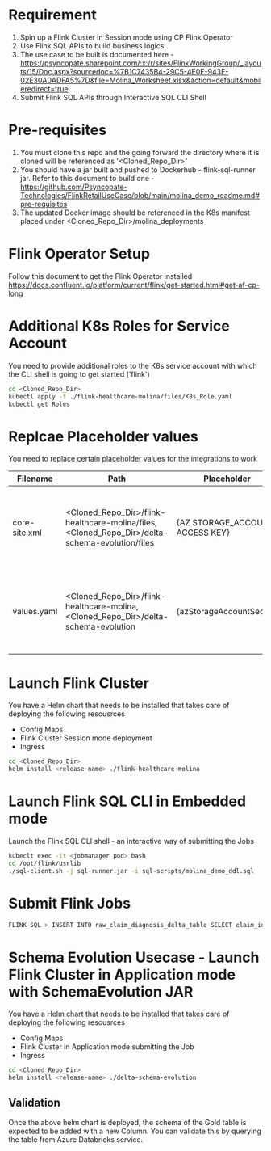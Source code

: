 # Requirement
1. Spin up a Flink Cluster in Session mode using CP Flink Operator
2. Use Flink SQL APIs to build business logics.
3. The use case to be built is documented here - https://psyncopate.sharepoint.com/:x:/r/sites/FlinkWorkingGroup/_layouts/15/Doc.aspx?sourcedoc=%7B1C7435B4-29C5-4E0F-943F-02E30A0ADFA5%7D&file=Molina_Worksheet.xlsx&action=default&mobileredirect=true
4. Submit Flink SQL APIs through Interactive SQL CLI Shell

# Pre-requisites
1. You must clone this repo and the going forward the directory where it is cloned will be referenced as '<Cloned_Repo_Dir>'
1. You should have a jar built and pushed to Dockerhub - flink-sql-runner jar. Refer to this document to build one - https://github.com/Psyncopate-Technologies/FlinkRetailUseCase/blob/main/molina_demo_readme.md#pre-requisites
2. The updated Docker image should be referenced in the K8s manifest placed under <Cloned_Repo_Dir>/molina_deployments

# Flink Operator Setup
Follow this document to get the Flink Operator installed
https://docs.confluent.io/platform/current/flink/get-started.html#get-af-cp-long

# Additional K8s Roles for Service Account

You need to provide additional roles to the K8s service account with which the CLI shell is going to get started ('flink')

```bash
cd <Cloned_Repo_Dir>
kubectl apply -f ./flink-healthcare-molina/files/K8s_Role.yaml
kubectl get Roles
```

# Replcae Placeholder values
You need to replace certain placeholder values for the integrations to work

Filename | Path | Placeholder | Purpose
---------|------|-------------|--------
core-site.xml | <Cloned_Repo_Dir>/flink-healthcare-molina/files, <Cloned_Repo_Dir>/delta-schema-evolution/files | {AZ STORAGE_ACCOUNT ACCESS KEY} | The Access Key for Azure Storage Accounts for ADLS Integration
values.yaml | <Cloned_Repo_Dir>/flink-healthcare-molina, <Cloned_Repo_Dir>/delta-schema-evolution | {azStorageAccountSecret} | The Access Key for Azure Storage Accounts for ADLS Integration

# Launch Flink Cluster
You have a Helm chart that needs to be installed that takes care of deploying the following resousrces
* Config Maps
* Flink Cluster Session mode deployment
* Ingress

```bash
cd <Cloned_Repo_Dir>
helm install <release-name> ./flink-healthcare-molina
```

# Launch Flink SQL CLI in Embedded mode

Launch the Flink SQL CLI shell - an interactive way of submitting the Jobs

```bash
kubeclt exec -it <jobmanager pod> bash
cd /opt/flink/usrlib
./sql-client.sh -j sql-runner.jar -i sql-scripts/molina_demo_ddl.sql
```

# Submit Flink Jobs

```bash
FLINK SQL > INSERT INTO raw_claim_diagnosis_delta_table SELECT claim_id, member_id, diagnosis_code, diagnosis_description, diagnosis_date, lab_results, event_time FROM input_claim_diagnosis;
```

# Schema Evolution Usecase - Launch Flink Cluster in Application mode with SchemaEvolution JAR
You have a Helm chart that needs to be installed that takes care of deploying the following resousrces
* Config Maps
* Flink Cluster in Application mode submitting the Job
* Ingress

```bash
cd <Cloned_Repo_Dir>
helm install <release-name> ./delta-schema-evolution
```
## Validation
Once the above helm chart is deployed, the schema of the Gold table is expected to be added with a new Column. You can validate this by querying the table from Azure Databricks service.
